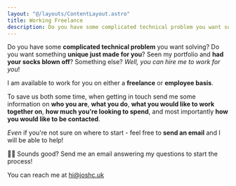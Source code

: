 ```yaml
---
layout: "@/layouts/ContentLayout.astro"
title: Working Freelance
description: Do you have some complicated technical problem you want solving? Do you want something unique just made for you? Seen my portfolio and had your socks blown off? Something else? Well, you can hire me to work for you!
---
```


Do you have some **complicated technical problem** you want solving? Do you want something **unique just made for you**? Seen my portfolio and **had your socks blown off**? Something else? _Well, you can hire me to work for you_!

I am available to work for you on either a **freelance** or **employee basis**.

To save us both some time, when getting in touch send me some information on **who you are**, **what you do**, **what you would like to work together on**, **how much you're looking to spend**, and most importantly **how you would like to be contacted**.

_Even_ if you're not sure on where to start - feel free to **send an email** and I will be able to help!

<div id="comment-box">

<span aria-hidden="true">🏃‍♂️</span> Sounds good? Send me an email answering my questions to start the process!

You can reach me at [hi@joshc.uk](<mailto:hi@joshc.uk?subject=Working%20Freelance%20-%20(use%20a%20few%20words%20to%20describe%20your%20project)&body=Hi%20Josh!%0A%0AI'm%2FWe're%20(name)%2C%20and%20we%20want%20to%20work%20with%20you!%0A%0AI%2FWe%20(explain%20what%20you%20do%20in%20a%20few%20sentences%20-%20keep%20it%20straight%20to%20the%20point).%0A%0AI%2FWe%20would%20like%20to%20work%20with%20you%20to%20(explain%20what%20you%20want%20me%20to%20do%2Fnot%20do).%0A%0AMy%2Four%20budget%20is%20(%C2%A3___%2Fundecided).%0A%0AI%20can%20be%20reached%20by%20(email%2Fphone%20on%20___)%0A%0AAll%20the%20best%2C%0A(your%20name)>)

</div>
